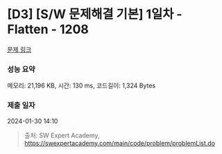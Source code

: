 # [D3] [S/W 문제해결 기본] 1일차 - Flatten - 1208 

[문제 링크](https://swexpertacademy.com/main/code/problem/problemDetail.do?contestProbId=AV139KOaABgCFAYh) 

### 성능 요약

메모리: 21,196 KB, 시간: 130 ms, 코드길이: 1,324 Bytes

### 제출 일자

2024-01-30 14:10



> 출처: SW Expert Academy, https://swexpertacademy.com/main/code/problem/problemList.do